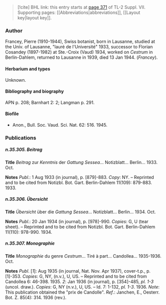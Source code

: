 > [!cite] BHL link: this entry starts at [page 371](https://www.biodiversitylibrary.org/item/103834#page/393/mode/1up) of TL-2 Suppl. VII.
> Supporting pages: [[Abbreviations|abbreviations]], [[Layout key|layout key]].

### Author

Francey, Pierre (1910-1944), Swiss botanist, born in Lausanne, studied at the Univ. of Lausanne, "lauré de l'Université" 1933, successor to Florian Cosandey (1897-1982) at Ste.-Croix (Vaud) 1934, worked on *Cestrum* in Berlin-Dahlem, returned to Lausanne in 1939, died 13 Jan 1944. (*Francey*).

#### Herbarium and types

Unknown.

#### Bibliography and biography

APN p. 208; Barnhart 2: 2; Langman p. 291.

#### Biofile

- Anon., Bull. Soc. Vaud. Sci. Nat. 62: 516. 1945.

### Publications

##### n.35.305. Beitrag

**Title**
*Beitrag* zur *Kenntnis* der *Gattung Sessea*... Notizblatt... Berlin... 1933. Oct.

**Notes**
*Publ*.: 1 Aug 1933 (in journal), p. \[879\]-883. *Copy*: NY. – Reprinted and to be cited from Notizbl. Bot. Gart. Berlin-Dahlem 11(109): 879-883. 1933.

##### n.35.306. Übersicht

**Title**
*Übersicht* über die *Gattung Sessea*... Notizblatt... Berlin... 1934. Oct.

**Notes**
*Publ*.: 20 Jan 1934 (in journal), p. \[978\]-990. *Copies*: G, U (tear sheet). – Reprinted and to be cited from Notizbl. Bot. Gart. Berlin-Dahlem 11(110): 978-990. 1934.

##### n.35.307. Monographie

**Title**
*Monographie* du genre *Cestrum*... Tiré à part... Candollea... 1935-1936. Oct.

**Notes**
*Publ*. \[*1*\]: Aug 1935 (in journal, Nat. Nov. Apr 1937), cover-t.p., p. \[1\]-353. *Copies*: G, NY, (n.v.), U, US. – Reprinted and to be cited from Candollea 6: 46-398. 1935.
*2*: Jan 1936 (in journal), p. \[354\]-485, *pl. 1-3* (uncol. draw.). *Copies*: G, NY (n.v.), U, US. – Id. 7: 1-132, *pl. 1-3*. 1936.
*Note*: This publication obtained the "prix de Candolle".
*Ref*.: Janchen, E., Oesterr. Bot. Z. 85(4): 314. 1936 (rev.).

